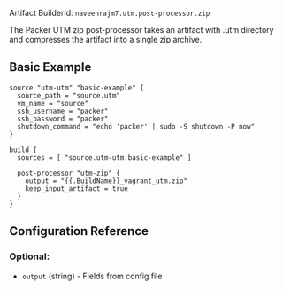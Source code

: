 Artifact BuilderId: `naveenrajm7.utm.post-processor.zip`

<!--
  Include a short description about the post-processor. This is a good place
  to call out what the post-processor does, and any additional text that might
  be helpful to a user. See https://www.packer.io/docs/provisioner/null
-->

The Packer UTM zip post-processor takes an artifact with .utm directory 
 and compresses the artifact into a single zip archive.

<!--
  A basic example on the usage of the post-processor. Multiple examples
  can be provided to highlight various configurations.

-->
## Basic Example


```hcl
source "utm-utm" "basic-example" {
  source_path = "source.utm"
  vm_name = "source"
  ssh_username = "packer"
  ssh_password = "packer"
  shutdown_command = "echo 'packer' | sudo -S shutdown -P now"
}

build {
  sources = [ "source.utm-utm.basic-example" ]

  post-processor "utm-zip" {
    output = "{{.BuildName}}_vagrant_utm.zip"
    keep_input_artifact = true
  }
}
```

<!-- Post-Processor Configuration Fields -->
## Configuration Reference



<!--
  Optional Configuration Fields

  Configuration options that are not required or have reasonable defaults
  should be listed under the optionals section. Defaults values should be
  noted in the description of the field
-->

### Optional:

<!-- Code generated from the comments of the Config struct in post-processor/zip/post-processor.go; DO NOT EDIT MANUALLY -->

- `output` (string) - Fields from config file

<!-- End of code generated from the comments of the Config struct in post-processor/zip/post-processor.go; -->
